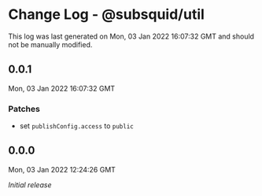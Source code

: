 # Change Log - @subsquid/util

This log was last generated on Mon, 03 Jan 2022 16:07:32 GMT and should not be manually modified.

## 0.0.1
Mon, 03 Jan 2022 16:07:32 GMT

### Patches

- set `publishConfig.access` to `public`

## 0.0.0
Mon, 03 Jan 2022 12:24:26 GMT

_Initial release_

